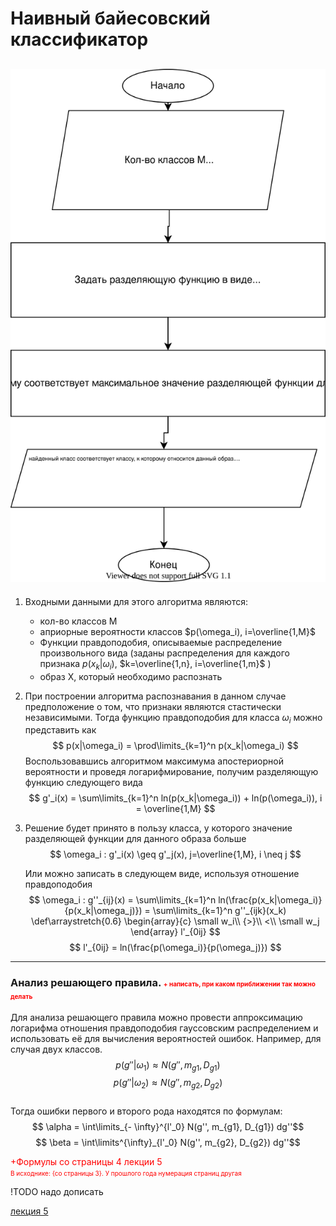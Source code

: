 # Наивный байесовский классификатор

## ![scheme](nainv_baiesovskiy_klassif.svg)

1) Входными данными для этого алгоритма являются:

   + кол-во классов M
   + априорные вероятности классов $p(\omega_i), i=\overline{1,M}$
   + Функции правдоподобия, описываемые распределение произвольного вида (заданы распределения для каждого признака $p(x_k|\omega_i)$, $k=\overline{1,n}, i=\overline{1,m}$ )
   + образ X, который необходимо распознать

2) При построении алгоритма распознавания в данном случае предположение о том, что признаки являются стастически независимыми. Тогда функцию правдоподобия для класса $\omega_i$ можно представить как
   $$ p(x|\omega_i) = \prod\limits_{k=1}^n p(x_k|\omega_i) $$
   Воспользовавшись алгоритмом максимума апостериорной вероятности и проведя логарифмирование, получим разделяющую функцию следующего вида  
   $$ g'_i(x) = \sum\limits_{k=1}^n ln(p(x_k|\omega_i)) + ln(p(\omega_i)), i = \overline{1,M} $$
3) Решение будет принято в пользу класса, у которого значение разделяющей функции для данного образа больше
   $$ \omega_i : g'_i(x) \geq g'_j(x), j=\overline{1,M}, i \neq j $$  

   Или можно записать в следующем виде, используя отношение правдоподобия
   $$ \omega_i : g''_{ij}(x) = \sum\limits_{k=1}^n ln(\frac{p(x_k|\omega_i)}{p(x_k|\omega_j)}) = \sum\limits_{k=1}^n g''_{ijk}(x_k)
   \def\arraystretch{0.6}
   \begin{array}{c}
   \small w_i\\
   {>}\\
   <\\
   \small w_j
   \end{array}
   l'_{0ij}
   $$
   $$
   l'_{0ij} = ln(\frac{p(\omega_i)}{p(\omega_j)})
   $$

___

### Анализ решающего правила. <font size="1" color="red">+ написать, при каком приближении так можно делать</font>

Для анализа решающего правила можно провести аппроксимацию логарифма отношения правдоподобия гауссовским распределением и использовать её для вычисления вероятностей ошибок. Например, для случая двух классов.
$$ p(g''|\omega_1) \approx N(g'', m_{g1}, D_{g1})$$
$$ p(g''|\omega_2) \approx N(g'', m_{g2}, D_{g2})$$  
Тогда ошибки первого и второго рода находятся по формулам:
$$ \alpha = \int\limits_{- \infty}^{l'_0} N(g'', m_{g1}, D_{g1}) dg''$$
$$ \beta = \int\limits^{\infty}_{l'_0} N(g'', m_{g2}, D_{g2}) dg''$$
<font color="red">

+Формулы со страницы 4 лекции 5  
<font size="1">В исходнике: {со страницы 3}. У прошлого года нумерация страниц другая</font>
</font>

!TODO надо дописать

[лекция 5](../лекции%20с%20мудла/v5.pdf)